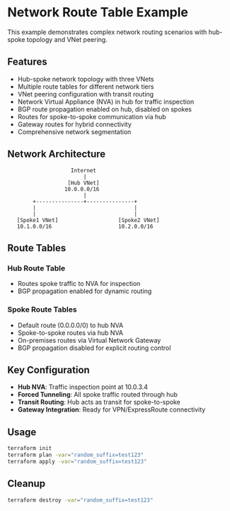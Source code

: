 # Network Route Table Example

This example demonstrates complex network routing scenarios with hub-spoke topology and VNet peering.

## Features

- Hub-spoke network topology with three VNets
- Multiple route tables for different network tiers
- VNet peering configuration with transit routing
- Network Virtual Appliance (NVA) in hub for traffic inspection
- BGP route propagation enabled on hub, disabled on spokes
- Routes for spoke-to-spoke communication via hub
- Gateway routes for hybrid connectivity
- Comprehensive network segmentation

## Network Architecture

```
                    Internet
                        |
                   [Hub VNet]
                  10.0.0.0/16
                        |
        +---------------+---------------+
        |                               |
        |                               |
   [Spoke1 VNet]                   [Spoke2 VNet]
   10.1.0.0/16                     10.2.0.0/16
```

## Route Tables

### Hub Route Table
- Routes spoke traffic to NVA for inspection
- BGP propagation enabled for dynamic routing

### Spoke Route Tables
- Default route (0.0.0.0/0) to hub NVA
- Spoke-to-spoke routes via hub NVA
- On-premises routes via Virtual Network Gateway
- BGP propagation disabled for explicit routing control

## Key Configuration

- **Hub NVA**: Traffic inspection point at 10.0.3.4
- **Forced Tunneling**: All spoke traffic routed through hub
- **Transit Routing**: Hub acts as transit for spoke-to-spoke
- **Gateway Integration**: Ready for VPN/ExpressRoute connectivity

## Usage

```bash
terraform init
terraform plan -var="random_suffix=test123"
terraform apply -var="random_suffix=test123"
```

## Cleanup

```bash
terraform destroy -var="random_suffix=test123"
```

<!-- BEGIN_TF_DOCS -->
<!-- END_TF_DOCS -->